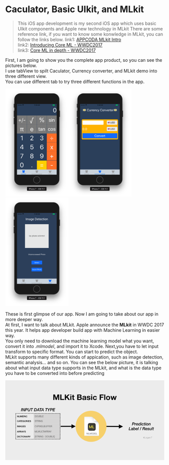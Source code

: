 # Caculator, Basic UIkit, and MLkit
> This iOS app development is my second iOS app which uses basic UIkit components and Apple new technology in MLkit
> There are some reference link, if you want to know some konwledge in MLkit, you can follow the links below.
> link1: [APPCODA MLkit Intro](https://www.appcoda.com/coreml-introduction/)</br>
> link2: [Introducing Core ML - WWDC2017](https://developer.apple.com/videos/play/wwdc2017/703/)</br>
> link3: [Core ML in depth - WWDC2017](https://developer.apple.com/videos/play/wwdc2017/710/)</br>

First, I am going to show you the complete app product, so you can see the pictures below.</br>
I use tabView to spilt Caculator, Currency converter, and MLkit demo into three different view.</br>
You can use different tab to try three different functions in the app.

<img alt="Calculator" src="https://github.com/HermesKeng/Caculator/blob/master/image/Caculator.png" width="200"><img alt="Currency Converter" src="https://github.com/HermesKeng/Caculator/blob/master/image/Currency%20Converter.png" width="200"><img alt="MLkit Demo" src="https://github.com/HermesKeng/Caculator/blob/master/image/MLkit.png" width="200">

These is first glimpse of our app. Now I am going to take about our app in more deeper way.</br>
At first, I want to talk about MLkit.
Apple announce the **MLkit** in WWDC 2017 this year. It helps app developer build app with Machine Learning in easier way.</br>
You only need to download the machine learning model what you want, convert it into *.mlmodel*, and import it to Xcode. Next,you have to let input transform to specific format. You can start to predict the object.</br> 
MLkit supports many different kinds of appication, such as image detection, semantic analysis... and so on. 
You can see the below picture, it is talking about what input data type supports in the MLkit, and what is the data type you have to be converted into before predicting</br>

<img alt="MLkit Flow" src="https://github.com/HermesKeng/Caculator/blob/master/image/MLmodelFlow.png" >




